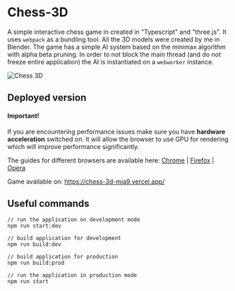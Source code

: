 # Chess-3D
A simple interactive chess game in created in "Typescript" and "three.js". It uses `webpack` as a bundling tool. All the 3D models were created by me in Blender. The game has a simple AI system based on the minimax algorithm with
alpha beta pruning. In order to not block the main thread (and do not freeze entire application) the AI is instantiated on a `webworker` instance.

![Chess 3D](https://user-images.githubusercontent.com/37155981/189495404-d5f2da23-fa9c-49eb-8980-7d8dd977f332.gif)

## Deployed version
#### Important!
If you are encountering performance issues make sure you have **hardware acceleration** switched on. It will allow the browser to use GPU for rendering which will improve performance significantly. 

The guides for different browsers are available here:
[Chrome](https://help.clickup.com/hc/en-us/articles/6327835447191-Enable-hardware-acceleration-in-Google-Chrome) | [Firefox](https://support.mozilla.org/en-US/kb/performance-settings) | [Opera](https://windowsreport.com/opera-browser-hardware-acceleration/)

Game available on: https://chess-3d-mja9.vercel.app/

## Useful commands

```
// run the application on development mode
npm run start:dev

// build application for development
npm run build:dev

// build application for production
npm run build:prod

// run the application in production mode
npm run start
```
